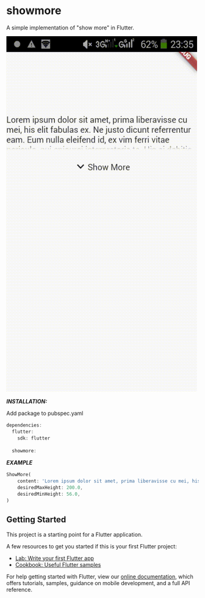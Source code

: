 # showmore

A simple implementation of "show more" in Flutter.

![showmoredemo](https://github.com/jrmsclnt/showmore/blob/master/showmoredemo.gif)

***INSTALLATION:***

Add package to pubspec.yaml

```dart
dependencies:
  flutter:
    sdk: flutter

  showmore:
```

***EXAMPLE***

```dart
ShowMore(
    content: 'Lorem ipsum dolor sit amet, prima liberavisse cu mei, his elit fabulas ex. Ne justo dicunt referrentur eam. Eum nulla eleifend id, ex vim ferri vitae pericula, qui epicurei interpretaris te. His ei debitis habemus intellegebat, essent assentior incorrupte ne has. Has te inani option, qui eu etiam feugiat epicurei, posidonium dissentias at nam. Ne his malis probatus consequat. Purto neglegentur vim ea, et vim reque quaestio corrumpit, perfecto singulis no his. Homero minimum efficiendi vix no. Vel an adhuc debet constituam, dicant consul percipitur nam ut, pri vide dicam feugait ei. Lorem homero graeci ex nam, labitur virtute mnesarchum in mel.',
    desiredMaxHeight: 200.0,
    desiredMinHeight: 56.0,
)
```

## Getting Started

This project is a starting point for a Flutter application.

A few resources to get you started if this is your first Flutter project:

- [Lab: Write your first Flutter app](https://flutter.io/docs/get-started/codelab)
- [Cookbook: Useful Flutter samples](https://flutter.io/docs/cookbook)

For help getting started with Flutter, view our 
[online documentation](https://flutter.io/docs), which offers tutorials, 
samples, guidance on mobile development, and a full API reference.
